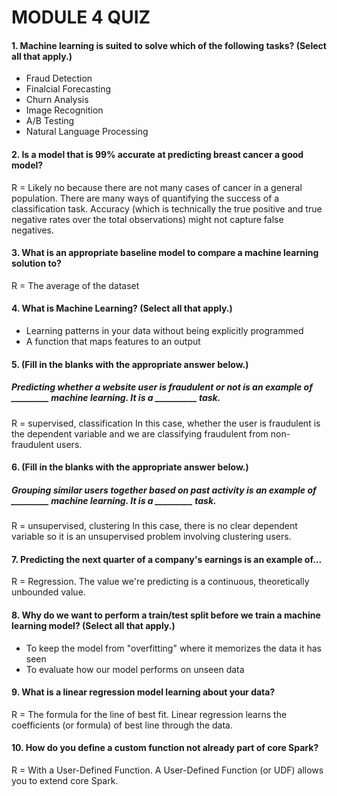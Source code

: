 # MODULE 4 QUIZ

#### 1. Machine learning is suited to solve which of the following tasks? (Select all that apply.)
  * Fraud Detection
  * Finalcial Forecasting
  * Churn Analysis
  * Image Recognition
  * A/B Testing
  * Natural Language Processing
  
#### 2. Is a model that is 99% accurate at predicting breast cancer a good model?
R = Likely no because there are not many cases of cancer in a general population. There are many ways of quantifying the success of a classification task. Accuracy (which is technically the true positive and true negative rates over the total observations) might not capture false negatives.
  
#### 3. What is an appropriate baseline model to compare a machine learning solution to?
R = The average of the dataset
  
#### 4. What is Machine Learning? (Select all that apply.)
  * Learning patterns in your data without being explicitly programmed
  * A function that maps features to an output
  
#### 5. (Fill in the blanks with the appropriate answer below.)
##### Predicting whether a website user is fraudulent or not is an example of _________ machine learning. It is a __________ task.
R = supervised, classification
In this case, whether the user is fraudulent is the dependent variable and we are classifying fraudulent from non-fraudulent users.

#### 6. (Fill in the blanks with the appropriate answer below.)
##### Grouping similar users together based on past activity is an example of _________ machine learning. It is a _________ task.
R = unsupervised, clustering
In this case, there is no clear dependent variable so it is an unsupervised problem involving clustering users.

#### 7. Predicting the next quarter of a company's earnings is an example of...
R = Regression. The value we're predicting is a continuous, theoretically unbounded value.
  
#### 8. Why do we want to perform a train/test split before we train a machine learning model? (Select all that apply.)
  * To keep the model from "overfitting" where it memorizes the data it has seen
  * To evaluate how our model performs on unseen data

#### 9. What is a linear regression model learning about your data?
R = The formula for the line of best fit. Linear regression learns the coefficients (or formula) of best line through the data.
  
#### 10. How do you define a custom function not already part of core Spark?
R = With a User-Defined Function. A User-Defined Function (or UDF) allows you to extend core Spark.
